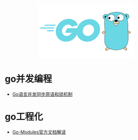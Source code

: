 <div align=center width=45%><img src="/assets/logo.jpg"/></div>

# go并发编程

* [Go语言并发同步原语和锁机制](docs/Go语言并发同步原语和锁.md)

# go工程化

* [Go-Modules官方文档解读](docs/Go-Modules官方文档解读.md)